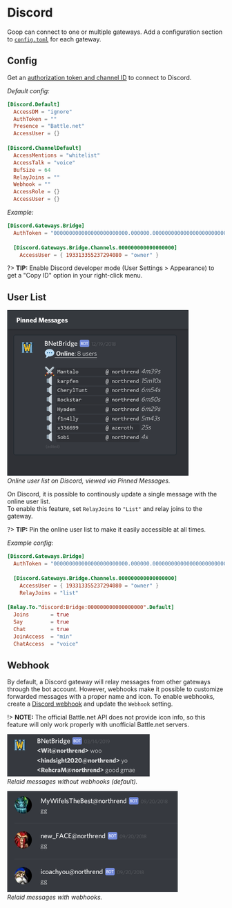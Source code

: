 Discord
=======

Goop can connect to one or multiple gateways. Add a configuration section to [`config.toml`](/config.md) for each gateway.


Config
------

Get an [authorization token and channel ID](https://github.com/Chikachi/DiscordIntegration/wiki/How-to-get-a-token-and-channel-ID-for-Discord) to connect to Discord.

_Default config:_
```toml
[Discord.Default]
  AccessDM = "ignore"
  AuthToken = ""
  Presence = "Battle.net"
  AccessUser = {}

[Discord.ChannelDefault]
  AccessMentions = "whitelist"
  AccessTalk = "voice"
  BufSize = 64
  RelayJoins = ""
  Webhook = ""
  AccessRole = {}
  AccessUser = {}
```

_Example:_
```toml
[Discord.Gateways.Bridge]
  AuthToken = "000000000000000000000000.000000.000000000000000000000000000"

  [Discord.Gateways.Bridge.Channels.000000000000000000]
    AccessUser = { 193313355237294080 = "owner" }
```

?> **TIP:** Enable Discord developer mode (User Settings > Appearance) to get a "Copy ID" option in your right-click menu.


User List
---------

![default](_media/discord_userlist.png)  
_Online user list on Discord, viewed via Pinned Messages._

On Discord, it is possible to continously update a single message with the online user list.  
To enable this feature, set `RelayJoins` to `"List"` and relay joins to the gateway.

?> **TIP:** Pin the online user list to make it easily accessible at all times.

_Example config:_
```toml
[Discord.Gateways.Bridge]
  AuthToken = "000000000000000000000000.000000.000000000000000000000000000"

  [Discord.Gateways.Bridge.Channels.000000000000000000]
    AccessUser = { 193313355237294080 = "owner" }
    RelayJoins = "list"

[Relay.To."discord:Bridge:000000000000000000".Default]
  Joins       = true
  Say         = true
  Chat        = true
  JoinAccess  = "min"
  ChatAccess  = "voice"
```


Webhook
-------

By default, a Discord gateway will relay messages from other gateways through the bot account. However, webhooks make it possible to customize forwarded messages with a proper name and icon. To enable webhooks, create a [Discord webhook](https://support.discordapp.com/hc/en-us/articles/228383668-Intro-to-Webhooks) and update the `Webhook` setting.

!> **NOTE:** The official Battle.net API does not provide icon info, so this feature will only work properly with unofficial Battle.net servers.

![default](_media/discord_message.png)  
_Relaid messages without webhooks (default)._

![webhooks](_media/discord_webhook.png)  
_Relaid messages with webhooks._ 
